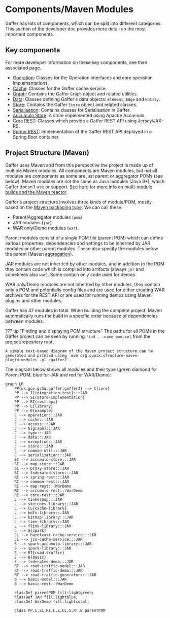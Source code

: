 # Components/Maven Modules

Gaffer has lots of components, which can be split into different categories. This section of the developer doc provides more detail on the most important components.

## Key components

For more developer information on these key components, see their associated page.

- [Operation](operation.md): Classes for the Operation interfaces and core operation implementations.
- [Cache](cache.md): Classes for the Gaffer cache service.
- [Graph](graph.md): Contains the Gaffer `Graph` object and related utilities.
- [Data](data.md): Classes defining Gaffer's data objects: `Element`, `Edge` and `Entity`.
- [Store](store.md): Contains the Gaffer `Store` object and related classes.
- [Serialisation](serialisation.md): Contains classes for Serialisation in Gaffer. 
- [Accumulo Store](accumulo-store.md): A store implemented using Apache Accumulo.
- [Core REST](core-rest.md): Classes which provide a Gaffer REST API using Jersey/JAX-RS.
- [Spring REST](spring-rest.md): Implementation of the Gaffer REST API deployed in a Spring Boot container.

## Project Structure (Maven)

Gaffer uses Maven and from this perspective the project is made up of multiple Maven modules. All components are Maven modules, but not all modules are components as some are just parent or aggregator POMs (see below).
Maven modules are not the same as Java modules (Java 9+), which Gaffer doesn't use or support. [See here for more info on multi-module builds and the Maven reactor](https://maven.apache.org/guides/mini/guide-multiple-modules.html).

Gaffer's project structure involves three kinds of module/POM, mostly based on the [Maven packaging type](https://maven.apache.org/pom.html#Packaging). We can call these:

- Parent/Aggregator modules (`pom`)
- JAR modules (`jar`)
- WAR only/Demo modules (`war`).

Parent modules consist of a single POM file (parent POM) which can define various properties, dependencies and settings to be inherited by JAR modules or other parent modules.
These also specify the modules below the parent (Maven [aggregation](https://maven.apache.org/pom.html#aggregation-or-multi-module)).

JAR modules are not inherited by other modules, and in addition to the POM they contain code which is compiled into artifacts (always `jar` and sometimes also `war`). Some contain only code used for demos.

WAR only/Demo modules are not inherited by other modules, they contain only a POM and potentially config files and are used for either creating WAR archives for the REST API or are used for running demos using Maven plugins and other modules.

Gaffer has 47 modules in total. When building the complete project, Maven automatically runs the build in a specific order because of dependencies between modules.

??? tip "Finding and displaying POM structure"
    The paths for all POMs in the Gaffer project can be seen by running `find . -name pom.xml` from the project/repository root.

    A simple text-based diagram of the Maven project structure can be generated and printed using `mvn org.qunix:structure-maven-plugin:modules -pl :gaffer2`.

The diagram below shows all modules and their type (green diamond for Parent POM, blue for JAR and red for WAR/Demo):

``` mermaid
graph LR
    PP{uk.gov.gchq.gaffer:gaffer2} --> C{core}
    PP --> I[integration-test]:::JAR
    PP --> SI{store-implementation}
    PP --> RI{rest-api}
    PP --> L{library}
    PP --> E{example}
    C --> operation:::JAR
    C --> cache:::JAR
    C --> access:::JAR
    C --> G[graph]:::JAR
    C --> type:::JAR
    C --> data:::JAR
    C --> exception:::JAR
    C --> store:::JAR
    C --> common-util:::JAR
    C --> serialisation:::JAR
    SI --> accumulo-store:::JAR
    SI --> map-store:::JAR
    SI --> proxy-store:::JAR
    SI --> federated-store:::JAR
    RI --> spring-rest:::JAR
    RI --> common-rest:::JAR
    RI --> map-rest:::WarDemo
    RI --> accumulo-rest:::WarDemo
    RI --> core-rest:::JAR
    L --> tinkerpop:::JAR
    L --> sketches-library:::JAR
    L --> CL{cache-library}
    L --> hdfs-library:::JAR
    L --> bitmap-library:::JAR
    L --> time-library:::JAR
    L --> flink-library:::JAR
    L --> S{spark}
    CL --> hazelcast-cache-service:::JAR
    CL --> jcs-cache-service:::JAR
    S --> spark-accumulo-library:::JAR
    S --> spark-library:::JAR
    E --> RT{road-traffic}
    E --> B{basic}
    E --> federated-demo:::JAR
    RT --> road-traffic-model:::JAR
    RT --> road-traffic-demo:::JAR
    RT --> road-traffic-generators:::JAR
    B --> basic-model:::JAR
    B --> basic-rest:::WarDemo

    classDef parentPOM fill:lightgreen;
    classDef JAR fill:lightblue;
    classDef WarDemo fill:lightcoral;
    
    class PP,C,SI,RI,L,E,CL,S,RT,B parentPOM
```
